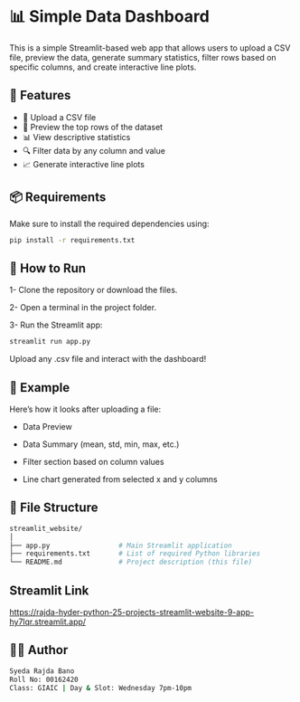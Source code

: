 # 📊 Simple Data Dashboard

This is a simple Streamlit-based web app that allows users to upload a CSV file, preview the data, generate summary statistics, filter rows based on specific columns, and create interactive line plots.

## 🚀 Features

- 📁 Upload a CSV file
- 👀 Preview the top rows of the dataset
- 📊 View descriptive statistics
- 🔍 Filter data by any column and value
- 📈 Generate interactive line plots

## 📦 Requirements

Make sure to install the required dependencies using:

```bash
pip install -r requirements.txt
```

## 📂 How to Run
1-  Clone the repository or download the files.

2-  Open a terminal in the project folder.

3-  Run the Streamlit app:

```bash
streamlit run app.py
```

Upload any .csv file and interact with the dashboard!

## 🧪 Example
Here’s how it looks after uploading a file:

- Data Preview

- Data Summary (mean, std, min, max, etc.)

- Filter section based on column values

- Line chart generated from selected x and y columns

## 🧾 File Structure
```bash
streamlit_website/
│
├── app.py                 # Main Streamlit application
├── requirements.txt       # List of required Python libraries
└── README.md              # Project description (this file)
```

## Streamlit Link

https://rajda-hyder-python-25-projects-streamlit-website-9-app-hy7lqr.streamlit.app/

## 🧑‍💻 Author

```bash
Syeda Rajda Bano
Roll No: 00162420
Class: GIAIC | Day & Slot: Wednesday 7pm-10pm
```
